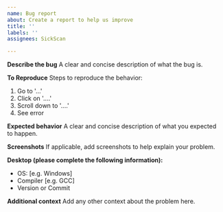 ```yaml
---
name: Bug report
about: Create a report to help us improve
title: ''
labels: ''
assignees: SickScan

---
```


**Describe the bug**
A clear and concise description of what the bug is.

**To Reproduce**
Steps to reproduce the behavior:
1. Go to '...'
2. Click on '....'
3. Scroll down to '....'
4. See error

**Expected behavior**
A clear and concise description of what you expected to happen.

**Screenshots**
If applicable, add screenshots to help explain your problem.

**Desktop (please complete the following information):**
 - OS: [e.g. Windows]
 - Compiler [e.g. GCC]
 - Version or Commit


**Additional context**
Add any other context about the problem here.

